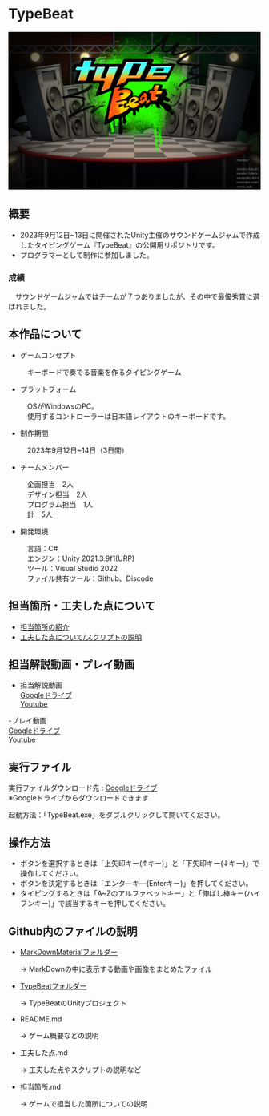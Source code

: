 # TypeBeat
![TitleImage](MarkDownMaterial/startpage01.png)

## 概要
- 2023年9月12日~13日に開催されたUnity主催のサウンドゲームジャムで作成したタイピングゲーム『TypeBeat』の公開用リポジトリです。
- プログラマーとして制作に参加しました。

### 成績
　サウンドゲームジャムではチームが７つありましたが、その中で最優秀賞に選ばれました。

## 本作品について
- ゲームコンセプト
  
  　キーボードで奏でる音楽を作るタイピングゲーム

- プラットフォーム
  
  　OSがWindowsのPC。  
  　使用するコントローラーは日本語レイアウトのキーボードです。
  
- 制作期間
  
  　2023年9月12日~14日（3日間）

- チームメンバー
  
  　企画担当　2人  
  　デザイン担当　2人  
  　プログラム担当　1人  
  　計　5人
    
- 開発環境
  
  　言語：C#  
  　エンジン：Unity 2021.3.9f1(URP)  
  　ツール：Visual Studio 2022  
  　ファイル共有ツール：Github、Discode  



## 担当箇所・工夫した点について
- [担当箇所の紹介](担当箇所.md)
- [工夫した点について/スクリプトの説明](工夫した点.md)

## 担当解説動画・プレイ動画
- 担当解説動画  
  [Googleドライブ]()  
  [Youtube]()  
  
-プレイ動画  
  [Googleドライブ]()  
  [Youtube]()  

## 実行ファイル
実行ファイルダウンロード先 : [Googleドライブ]()  
※Googleドライブからダウンロードできます

起動方法：「TypeBeat.exe」をダブルクリックして開いてください。

## 操作方法
- ボタンを選択するときは「上矢印キー(↑キー)」と「下矢印キー(↓キー)」で操作してください。
- ボタンを決定するときは「エンタ―キ―(Enterキー)」を押してください。
- タイピングするときは「A~Zのアルファベットキー」と「伸ばし棒キー(ハイフンキー)」で該当するキーを押してください。

## Github内のファイルの説明
- [MarkDownMaterialフォルダー](MarkDownMaterial)
  
  → MarkDownの中に表示する動画や画像をまとめたファイル

- [TypeBeatフォルダー](TypeBeat)
  
  → TypeBeatのUnityプロジェクト

- README.md
  
  → ゲーム概要などの説明

- 工夫した点.md
  
  → 工夫した点やスクリプトの説明など

- 担当箇所.md
  
  → ゲームで担当した箇所についての説明
